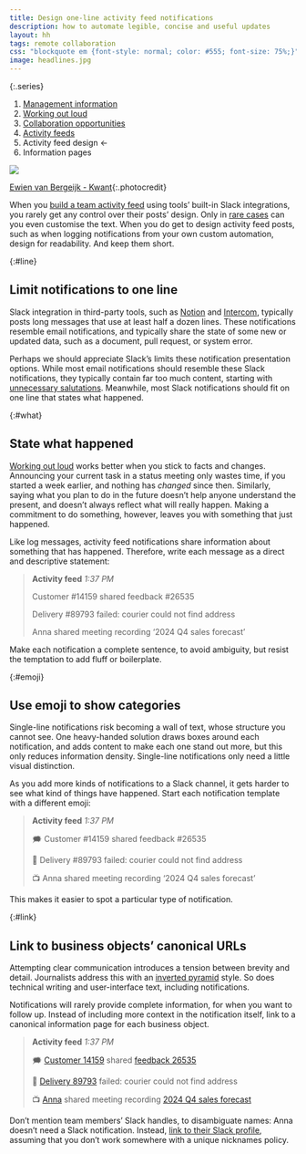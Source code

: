 ```yaml
---
title: Design one-line activity feed notifications
description: how to automate legible, concise and useful updates
layout: hh
tags: remote collaboration
css: "blockquote em {font-style: normal; color: #555; font-size: 75%;}"
image: headlines.jpg
---
```


{:.series}
1. [Management information](management-information)
2. [Working out loud](work-out-loud)
3. [Collaboration opportunities](collaboration-opportunities)
4. [Activity feeds](activity-feed)
5. Activity feed design ←
6. Information pages

![](headlines.jpg)

[Ewien van Bergeijk - Kwant](https://unsplash.com/photos/JWRFUKfGWSk){:.photocredit}

When you [build a team activity feed](activity-feed) using tools’ built-in Slack integrations,
you rarely get any control over their posts’ design.
Only in [rare cases](https://tally.so/help/slack-integration#e4eedb694aa845ec9b63bf879dbed9d1)
can you even customise the text.
When you do get to design activity feed posts,
such as when logging notifications from your own custom automation,
design for readability.
And keep them short.

{:#line}
## Limit notifications to one line

Slack integration in third-party tools, such as 
[Notion](https://www.notion.so/integrations/slack) and 
[Intercom](https://clearfeed.ai/how-to/configure-slack-for-intercom),
typically posts long messages that use at least half a dozen lines.
These notifications resemble email notifications, and typically share the state of some new or updated data, such as a document, pull request, or system error.

Perhaps we should appreciate Slack’s limits these notification presentation options.
While most email notifications should resemble these Slack notifications,
they typically contain far too much content,
starting with [unnecessary salutations](omit-notification-salutations).
Meanwhile, most Slack notifications should fit on one line that states what happened.

{:#what}
## State what happened

[Working out loud](work-out-loud) works better when you stick to facts and changes.
Announcing your current task in a status meeting only wastes time,
if you started a week earlier, and nothing has _changed_ since then.
Similarly, saying what you plan to do in the future doesn’t help anyone understand the present,
and doesn’t always reflect what will really happen.
Making a commitment to do something, however, leaves you with something that just happened.

Like log messages, activity feed notifications share information about something that has happened.
Therefore, write each message as a direct and descriptive statement:

> **Activity feed** _1:37 PM_
> 
> Customer #14159 shared feedback #26535
> 
> Delivery #89793 failed: courier could not find address
> 
> Anna shared meeting recording ‘2024 Q4 sales forecast’

Make each notification a complete sentence, to avoid ambiguity,
but resist the temptation to add fluff or boilerplate.

{:#emoji}
## Use emoji to show categories

Single-line notifications risk becoming a wall of text, whose structure you cannot see.
One heavy-handed solution draws boxes around each notification,
and adds content to make each one stand out more,
but this only reduces information density.
Single-line notifications only need a little visual distinction.

As you add more kinds of notifications to a Slack channel,
it gets harder to see what kind of things have happened.
Start each notification template with a different emoji:

> **Activity feed** _1:37 PM_
> 
> 🗯️ Customer #14159 shared feedback #26535
> 
> 🚚 Delivery #89793 failed: courier could not find address
> 
> 📺 Anna shared meeting recording ‘2024 Q4 sales forecast’

This makes it easier to spot a particular type of notification.

{:#link}
## Link to business objects’ canonical URLs

Attempting clear communication introduces a tension between brevity and detail.
Journalists address this with an [inverted pyramid](https://en.wikipedia.org/wiki/Inverted_pyramid_(journalism)) style.
So does technical writing and user-interface text, including notifications.

Notifications will rarely provide complete information, for when you want to follow up.
Instead of including more context in the notification itself, link to a canonical information page for each business object.

> **Activity feed** _1:37 PM_
> 
> 🗯️ [Customer 14159](http://example.com/customer/14159) shared [feedback 26535](http://example.com/feedback/26535)
> 
> 🚚 [Delivery 89793](http://example.com/feedback/89793) failed: courier could not find address
> 
> 📺 [Anna](https://example.slack.com/team/U023846FFFF) shared meeting recording [2024 Q4 sales forecast](http://example.com/file/pqUOSepEvPe3CWyvx0cbog)

Don’t mention team members’ Slack handles, to disambiguate names:
Anna doesn’t need a Slack notification.
Instead, [link to their Slack profile](https://slack.com/intl/en-gb/help/articles/360003827751),
assuming that you don’t work somewhere with a unique nicknames policy.
